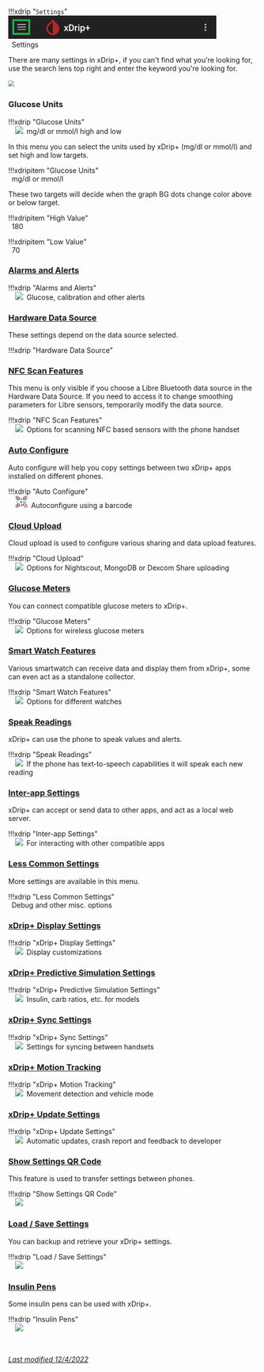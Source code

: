 !!!xdrip "`Settings`"  
    <img src="../../images/hamburger_menu.png" style="zoom:75%;" />  
    &ensp;Settings

There are many settings in xDrip+, if you can't find what you're looking for, use the search lens top right and enter the keyword you're looking for.

<img src="../images/M-S-Search.png" style="zoom:75%;" />

</br>

### Glucose Units

!!!xdrip "Glucose Units"  
    &emsp;<img src="https://raw.githubusercontent.com/NightscoutFoundation/xDrip/master/app/src/main/res/drawable-xhdpi/ic_ruler_grey600_48dp.png" style="width:5%;" />&ensp;mg/dl or mmol/l high and low

In this menu you can select the units used by xDrip+ (mg/dl or mmol/l) and set high and low targets.  

!!!xdripitem "Glucose Units"  
    &ensp;mg/dl or mmol/l

These two targets will decide when the graph BG dots change color above or below target.

!!!xdripitem "High Value"  
    &ensp;180

!!!xdripitem "Low Value"  
    &ensp;70

### [Alarms and Alerts](../alarms)

!!!xdrip "Alarms and Alerts"  
    &emsp;<img src="https://raw.githubusercontent.com/NightscoutFoundation/xDrip/master/app/src/main/res/drawable-xhdpi/ic_add_alert_grey600_48dp.png" style="width:5%;" />&ensp;Glucose, calibration and other alerts

### [Hardware Data Source](../../install/datasource)

These settings depend on the data source selected.

!!!xdrip "Hardware Data Source"

### [NFC Scan Features](../NFC)

This menu is only visible if you choose a Libre Bluetooth data source in the Hardware Data Source. If you need to access it to change smoothing parameters for Libre sensors, temporarily modify the data source.

!!!xdrip "NFC Scan Features"  
    &emsp;<img src="https://raw.githubusercontent.com/NightscoutFoundation/xDrip/master/app/src/main/res/drawable-xhdpi/ic_nfc_grey600_48dp.png" style="width:5%;" />&ensp;Options for scanning NFC based sensors with the phone handset  

### [Auto Configure](../copysettings/#auto-configure)

Auto configure will help you copy settings between two xDrip+ apps installed on different phones.

!!!xdrip "Auto Configure"  
    &emsp;<img src="https://raw.githubusercontent.com/NightscoutFoundation/xDrip/master/app/src/main/res/drawable-xhdpi/ic_qrscan.png" style="width:5%;" />&ensp;Autoconfigure using a barcode

### [Cloud Upload](../cloud)

Cloud upload is used to configure various sharing and data upload features.

!!!xdrip "Cloud Upload"  
    &emsp;<img src="https://raw.githubusercontent.com/NightscoutFoundation/xDrip/master/app/src/main/res/drawable-xhdpi/ic_cloud_upload_grey600_48dp.png" style="width:5%;" />&ensp;Options for Nightscout, MongoDB or Dexcom Share uploading

### [Glucose Meters](../glucometer)

You can connect compatible glucose meters to xDrip+.

!!!xdrip "Glucose Meters"  
    &emsp;<img src="https://raw.githubusercontent.com/NightscoutFoundation/xDrip/master/app/src/main/res/drawable-xhdpi/ic_touch_app_grey600_48dp.png" style="width:5%;" />&ensp;Options for wireless glucose meters

### [Smart Watch Features](../../smartwatch/smartwatch)

Various smartwatch can receive data and display them from xDrip+, some can even act as a standalone collector.

!!!xdrip "Smart Watch Features"  
    &emsp;<img src="https://raw.githubusercontent.com/NightscoutFoundation/xDrip/master/app/src/main/res/drawable-xhdpi/ic_watch_grey600_48dp.png" style="width:5%;" />&ensp;Options for different watches

### [Speak Readings](../speak)

xDrip+ can use the phone to speak values and alerts.

!!!xdrip "Speak Readings"  
    &emsp;<img src="https://raw.githubusercontent.com/NightscoutFoundation/xDrip/master/app/src/main/res/drawable-xhdpi/ic_speak_reading_grey600_48dp.png" style="width:5%;" />&ensp;If the phone has text-to-speech capabilities it will speak each new reading

### [Inter-app Settings](../interapp)

xDrip+ can accept or send data to other apps, and act as a local web server.

!!!xdrip "Inter-app Settings"  
    &emsp;<img src="https://raw.githubusercontent.com/NightscoutFoundation/xDrip/master/app/src/main/res/drawable-xhdpi/ic_open_in_app_grey600_48dp.png" style="width:5%;" />&ensp;For interacting with other compatible apps

### [Less Common Settings](../lesscommon)

More settings are available in this menu.

!!!xdrip "Less Common Settings"  
    &ensp;Debug and other misc. options

### [xDrip+ Display Settings](../display)

!!!xdrip "xDrip+ Display Settings"  
    &emsp;<img src="https://raw.githubusercontent.com/NightscoutFoundation/xDrip/master/app/src/main/res/drawable-xhdpi/ic_chart_areaspline_grey600_48dp.png" style="width:5%;" />&ensp;Display customizations

### [xDrip+ Predictive Simulation Settings](../predictions)

!!!xdrip "xDrip+ Predictive Simulation Settings"  
    &emsp;<img src="../images/CrystalBall.png" style="width:8%;" />&ensp;Insulin, carb ratios, etc. for models

### [xDrip+ Sync Settings](../sync)

!!!xdrip "xDrip+ Sync Settings"  
    &emsp;<img src="https://raw.githubusercontent.com/NightscoutFoundation/xDrip/master/app/src/main/res/drawable-xhdpi/ic_google_circles_communities_grey600_48dp.png" style="width:5%;" />&ensp;Settings for syncing between handsets

### [xDrip+ Motion Tracking](../motion)

!!!xdrip "xDrip+ Motion Tracking"  
    &emsp;<img src="https://raw.githubusercontent.com/NightscoutFoundation/xDrip/master/app/src/main/res/drawable-xhdpi/ic_car_connected_grey600_48dp.png" style="width:5%;" />&ensp;Movement detection and vehicle mode

### [xDrip+ Update Settings](../update)

!!!xdrip "xDrip+ Update Settings"  
    &emsp;<img src="https://raw.githubusercontent.com/NightscoutFoundation/xDrip/master/app/src/main/res/drawable-xhdpi/ic_briefcase_download_grey600_48dp.png" style="width:5%;" />&ensp;Automatic updates, crash report and feedback to developer

### [Show Settings QR Code](../copysettings/#show-settings-qr-code)

This feature is used to transfer settings between phones.

!!!xdrip "Show Settings QR Code"  
    &emsp;<img src="https://raw.githubusercontent.com/NightscoutFoundation/xDrip/master/app/src/main/res/drawable-xhdpi/ic_qrcode_grey600_48dp.png" style="width:5%;" />

### [Load / Save Settings](../loadsavesettings)

You can backup and retrieve your xDrip+ settings.

!!!xdrip "Load / Save Settings"  
    &emsp;<img src="https://raw.githubusercontent.com/NightscoutFoundation/xDrip/master/app/src/main/res/drawable-xhdpi/ic_content_save_grey600_48dp.png" style="width:5%;" />

### [Insulin Pens](../pens)

Some insulin pens can be used with xDrip+.

!!!xdrip "Insulin Pens"  
    &emsp;<img src="https://raw.githubusercontent.com/NightscoutFoundation/xDrip/master/app/src/main/res/drawable-xhdpi/ic_mode_edit_grey_600_48dp.png" style="width:5%;" />

</br>

[*Last modified 12/4/2022*](https://github.com/NightscoutFoundation/xDrip/releases/tag/2022.04.11)

